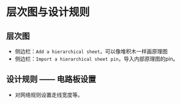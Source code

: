 # 层次图与设计规则

## 层次图

- 侧边栏：`Add a hierarchical sheet`，可以像堆积木一样画原理图
- 侧边栏：`Import a hierarchical sheet pin`，导入内部原理图的pin。



## 设计规则 —— 电路板设置

- 对网络规则设置走线宽度等。